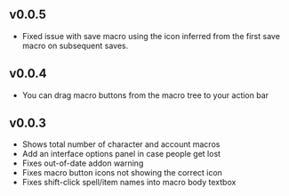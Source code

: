## v0.0.5
- Fixed issue with save macro using the icon inferred from the first save macro on subsequent saves.

## v0.0.4
- You can drag macro buttons from the macro tree to your action bar

## v0.0.3
- Shows total number of character and account macros
- Add an interface options panel in case people get lost
- Fixes out-of-date addon warning
- Fixes macro button icons not showing the correct icon
- Fixes shift-click spell/item names into macro body textbox
